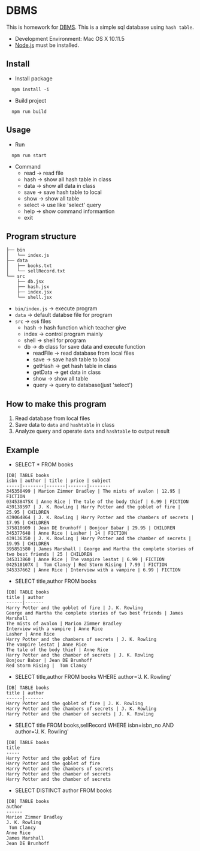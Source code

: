 # DBMS

This is homework for [DBMS](http://dblab.csie.ncku.edu.tw/course/2016u/index.html). This is a simple sql database using `hash table`.

- Development Environment: Mac OS X 10.11.5
- [Node.js](https://nodejs.org/en/) must be installed.

## Install

- Install package
```
  npm install -i
```

- Build project
```
  npm run build
```

## Usage

- Run
```
  npm run start
```

- Command
    - read -> read file
    - hash -> show all hash table in class
    - data -> show all data in class
    - save -> save hash table to local
    - show -> show all table
    - select -> use like 'select' query
    - help -> show command informantion
    - exit

## Program structure

```
├── bin
│   └── index.js
├── data
│   ├── books.txt
│   └── sellRecord.txt
└── src
    ├── db.jsx
    ├── hash.jsx
    ├── index.jsx
    └── shell.jsx
```

- `bin/index.js` -> execute program
- `data` -> default databse file for program
- `src` -> `es6` files
    - hash -> hash function which teacher give
    - index -> control program mainly
    - shell -> shell for program
    - db -> `db` class for save data and execute function
        - readFile -> read database from local files
        - save -> save hash table to local
        - getHash -> get hash table in class
        - getData -> get data in class
        - show -> show all table
        - query -> query to database(just 'select')

## How to make this program

1. Read database from local files
2. Save data to `data` and `hashtable` in class
3. Analyze query and operate `data` and `hashtable` to output result

## Example

- SELECT * FROM books
```
[DB] TABLE books 
isbn | author | title | price | subject
-----|--------|-------|-------|--------
345350499 | Marion Zimmer Bradley | The mists of avalon | 12.95 | FICTION
034538475X | Anne Rice | The tale of the body thief | 6.99 | FICTION
439139597 | J. K. Rowling | Harry Potter and the goblet of fire | 25.95 | CHILDREN
439064864 | J. K. Rowling | Harry Potter and the chambers of secrets | 17.95 | CHILDREN
375810609 | Jean DE Brunhoff | Bonjour Babar | 29.95 | CHILDREN
345377648 | Anne Rice | Lasher | 14 | FICTION
439136350 | J. K. Rowling | Harry Potter and the chamber of secrets | 19.95 | CHILDREN
395851580 | James Marshall | George and Martha the complete stories of two best friends | 25 | CHILDREN
345313860 | Anne Rice | The vampire lestat | 6.99 | FICTION
042510107X |  Tom Clancy | Red Storm Rising | 7.99 | FICTION
345337662 | Anne Rice | Interview with a vampire | 6.99 | FICTION
```

- SELECT title,author FROM books
```
[DB] TABLE books 
title | author
------|-------
Harry Potter and the goblet of fire | J. K. Rowling
George and Martha the complete stories of two best friends | James Marshall
The mists of avalon | Marion Zimmer Bradley
Interview with a vampire | Anne Rice
Lasher | Anne Rice
Harry Potter and the chambers of secrets | J. K. Rowling
The vampire lestat | Anne Rice
The tale of the body thief | Anne Rice
Harry Potter and the chamber of secrets | J. K. Rowling
Bonjour Babar | Jean DE Brunhoff
Red Storm Rising |  Tom Clancy
```

- SELECT title,author FROM books WHERE author='J. K. Rowling'
```
[DB] TABLE books 
title | author
------|-------
Harry Potter and the goblet of fire | J. K. Rowling
Harry Potter and the chambers of secrets | J. K. Rowling
Harry Potter and the chamber of secrets | J. K. Rowling
```

- SELECT title FROM books,sellRecord WHERE isbn=isbn_no AND author='J. K. Rowling'
```
[DB] TABLE books 
title
-----
Harry Potter and the goblet of fire
Harry Potter and the goblet of fire
Harry Potter and the chambers of secrets
Harry Potter and the chamber of secrets
Harry Potter and the chamber of secrets
```

- SELECT DISTINCT author FROM books
```
[DB] TABLE books 
author
------
Marion Zimmer Bradley
J. K. Rowling
 Tom Clancy
Anne Rice
James Marshall
Jean DE Brunhoff
```
